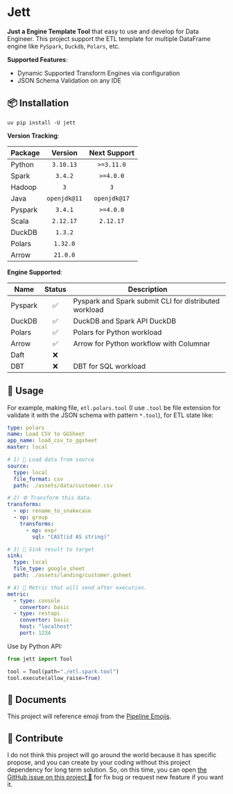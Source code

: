 # Jett

**Just a Engine Template Tool** that easy to use and develop for Data Engineer.
This project support the ETL template for multiple DataFrame engine like
`PySpark`, `Duckdb`, `Polars`, etc.

**Supported Features**:

- Dynamic Supported Transform Engines via configuration
- JSON Schema Validation on any IDE

## 📦 Installation

```shell
uv pip install -U jett
```

**Version Tracking**:

| Package |   Version    | Next Support |
|---------|:------------:|:------------:|
| Python  |  `3.10.13`   |  `>=3.11.0`  |
| Spark   |   `3.4.2`    |  `>=4.0.0`   |
| Hadoop  |     `3`      |     `3`      |
| Java    | `openjdk@11` | `openjdk@17` |
| Pyspark |   `3.4.1`    |  `>=4.0.0`   |
| Scala   |  `2.12.17`   |  `2.12.17`   |
| DuckDB  |   `1.3.2`    |              |
| Polars  |   `1.32.0`   |              |
| Arrow   |   `21.0.0`   |              |

**Engine Supported**:

| Name    | Status | Description                                           |
|---------|:------:|-------------------------------------------------------|
| Pyspark |   ✅    | Pyspark and Spark submit CLI for distributed workload |
| DuckDB  |   ✅    | DuckDB and Spark API DuckDB                           |
| Polars  |   ✅    | Polars for Python workload                            |
| Arrow   |   ✅    | Arrow for Python workflow with Columnar               |
| Daft    |   ❌    |                                                       |
| DBT     |   ❌    | DBT for SQL workload                                  |

## 📝 Usage

For example, making file, `etl.polars.tool` (I use `.tool` be file extension for validate
it with the JSON schema with pattern `*.tool`), for ETL state like:

```yaml
type: polars
name: Load CSV to GGSheet
app_name: load_csv_to_ggsheet
master: local

# 1) 🚰 Load data from source
source:
  type: local
  file_format: csv
  path: ./assets/data/customer.csv

# 2) ⚙️ Transform this data.
transforms:
  - op: rename_to_snakecase
  - op: group
    transforms:
      - op: expr
        sql: "CAST(id AS string)"

# 3) 🎯 Sink result to target
sink:
  type: local
  file_type: google_sheet
  path: ./assets/landing/customer.gsheet

# 4) 📩 Metric that will send after execution.
metric:
  - type: console
    convertor: basic
  - type: restapi
    convertor: basic
    host: "localhost"
    port: 1234
```

Use by Python API:

```python
from jett import Tool

tool = Tool(path="./etl.spark.tool")
tool.execute(allow_raise=True)
```

## 📖 Documents

This project will reference emoji from the [Pipeline Emojis](https://emojidb.org/pipeline-emojis).

## 💬 Contribute

I do not think this project will go around the world because it has specific propose,
and you can create by your coding without this project dependency for long term
solution. So, on this time, you can open [the GitHub issue on this project 🙌](https://github.com/ddeutils/jett/issues)
for fix bug or request new feature if you want it.
